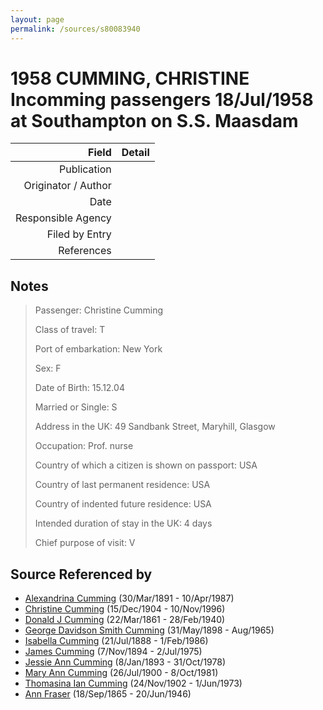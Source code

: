 ```yaml
---
layout: page
permalink: /sources/s80083940
---
```


# 1958 CUMMING, CHRISTINE Incomming passengers 18/Jul/1958 at Southampton on S.S. Maasdam

Field | Detail
---:|:---
Publication | 
Originator / Author | 
Date | 
Responsible Agency | 
Filed by Entry | 
References | 

## Notes

> Passenger: Christine Cumming
>
> Class of travel: T
>
> Port of embarkation: New York
>
> Sex: F
>
> Date of Birth: 15.12.04
>
> Married or Single: S
>
> Address in the UK: 49 Sandbank Street, Maryhill, Glasgow 
>
> Occupation: Prof. nurse
>
> Country of which a citizen is shown on passport: USA
>
> Country of last permanent residence: USA
>
> Country of indented future residence: USA
>
> Intended duration of stay in the UK: 4 days
>
> Chief purpose of visit: V
>


## Source Referenced by

* [Alexandrina Cumming](../people/@57186713@-alexandrina-cumming-b1891-3-30-d1987-4-10.md) (30/Mar/1891 - 10/Apr/1987)
* [Christine Cumming](../people/@24328630@-christine-cumming-b1904-12-15-d1996-11-10.md) (15/Dec/1904 - 10/Nov/1996)
* [Donald J Cumming](../people/@20465544@-donald-j-cumming-b1861-3-22-d1940-2-28.md) (22/Mar/1861 - 28/Feb/1940)
* [George Davidson Smith Cumming](../people/@13773669@-george-davidson-smith-cumming-b1898-5-31-d1965-8.md) (31/May/1898 - Aug/1965)
* [Isabella Cumming](../people/@84684994@-isabella-cumming-b1888-7-21-d1986-2-1.md) (21/Jul/1888 - 1/Feb/1986)
* [James Cumming](../people/@492889@-james-cumming-b1894-11-7-d1975-7-2.md) (7/Nov/1894 - 2/Jul/1975)
* [Jessie Ann Cumming](../people/@66222886@-jessie-ann-cumming-b1893-1-8-d1978-10-31.md) (8/Jan/1893 - 31/Oct/1978)
* [Mary Ann Cumming](../people/@48241984@-mary-ann-cumming-b1900-7-26-d1981-10-8.md) (26/Jul/1900 - 8/Oct/1981)
* [Thomasina Ian Cumming](../people/@92241152@-thomasina-ian-cumming-b1902-11-24-d1973-6-1.md) (24/Nov/1902 - 1/Jun/1973)
* [Ann Fraser](../people/@70425788@-ann-fraser-b1865-9-18-d1946-6-20.md) (18/Sep/1865 - 20/Jun/1946)
